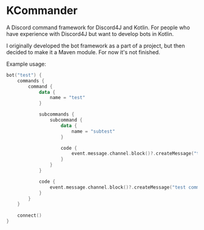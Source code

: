 # KCommander
A Discord command framework for Discord4J and Kotlin. For people who have experience with Discord4J but want to develop bots in Kotlin.

I originally developed the bot framework as a part of a project, but then decided to make it a Maven module.
For now it's not finished.

Example usage:
```kotlin
bot("test") {
    commands {
        command {
            data {
                name = "test"
            }

            subcommands {
                subcommand {
                    data {
                        name = "subtest"
                    }

                    code {
                        event.message.channel.block()?.createMessage("test subcommand")
                    }
                }
            }

            code {
                event.message.channel.block()?.createMessage("test command")
            }
        }
    }
    
    connect()
}
```